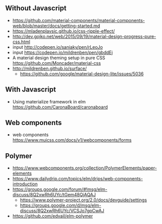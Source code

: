## Without Javascript

- https://github.com/material-components/material-components-web/blob/master/docs/getting-started.md
- https://mladenplavsic.github.io/css-ripple-effect/
- http://dev.gojko.net/web/2015/09/19/material-design-progress-pure-css.html
- input http://codepen.io/saniaky/pen/rLeoJo
- input https://codepen.io/mildrenben/pen/gbddEj
- A material design theming setup in pure CSS https://github.com/Moncader/material-css
- http://mildrenben.github.io/surface/
  - https://github.com/google/material-design-lite/issues/5036

## With Javascript

- Using materialize framework in elm https://github.com/CaronaBoard/caronaboard

## Web components

- web components https://www.muicss.com/docs/v1/webcomponents/forms

## Polymer

- https://www.webcomponents.org/collection/PolymerElements/paper-elements
- https://www.dailydrip.com/topics/elm/drips/web-components-introduction
- https://groups.google.com/forum/#!msg/elm-discuss/8Q2xwRh6UYc/tGem48QjAQAJ
  - https://www.polymer-project.org/2.0/docs/devguide/settings
  - https://groups.google.com/d/msg/elm-discuss/8Q2xwRh6UYc/VCSJo7gpCwAJ
- https://github.com/edvail/elm-polymer
